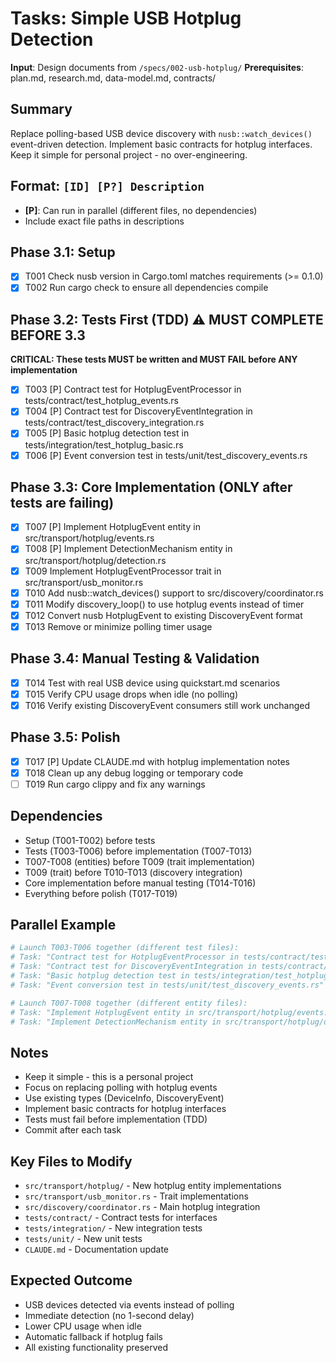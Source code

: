 # Tasks: Simple USB Hotplug Detection

**Input**: Design documents from `/specs/002-usb-hotplug/`
**Prerequisites**: plan.md, research.md, data-model.md, contracts/

## Summary
Replace polling-based USB device discovery with `nusb::watch_devices()` event-driven detection. Implement basic contracts for hotplug interfaces. Keep it simple for personal project - no over-engineering.

## Format: `[ID] [P?] Description`
- **[P]**: Can run in parallel (different files, no dependencies)
- Include exact file paths in descriptions

## Phase 3.1: Setup
- [x] T001 Check nusb version in Cargo.toml matches requirements (>= 0.1.0)
- [x] T002 Run cargo check to ensure all dependencies compile

## Phase 3.2: Tests First (TDD) ⚠️ MUST COMPLETE BEFORE 3.3
**CRITICAL: These tests MUST be written and MUST FAIL before ANY implementation**
- [x] T003 [P] Contract test for HotplugEventProcessor in tests/contract/test_hotplug_events.rs
- [x] T004 [P] Contract test for DiscoveryEventIntegration in tests/contract/test_discovery_integration.rs
- [x] T005 [P] Basic hotplug detection test in tests/integration/test_hotplug_basic.rs
- [x] T006 [P] Event conversion test in tests/unit/test_discovery_events.rs

## Phase 3.3: Core Implementation (ONLY after tests are failing)
- [x] T007 [P] Implement HotplugEvent entity in src/transport/hotplug/events.rs
- [x] T008 [P] Implement DetectionMechanism entity in src/transport/hotplug/detection.rs
- [x] T009 Implement HotplugEventProcessor trait in src/transport/usb_monitor.rs
- [x] T010 Add nusb::watch_devices() support to src/discovery/coordinator.rs
- [x] T011 Modify discovery_loop() to use hotplug events instead of timer
- [x] T012 Convert nusb HotplugEvent to existing DiscoveryEvent format
- [x] T013 Remove or minimize polling timer usage

## Phase 3.4: Manual Testing & Validation
- [x] T014 Test with real USB device using quickstart.md scenarios
- [x] T015 Verify CPU usage drops when idle (no polling)
- [x] T016 Verify existing DiscoveryEvent consumers still work unchanged

## Phase 3.5: Polish
- [x] T017 [P] Update CLAUDE.md with hotplug implementation notes
- [x] T018 Clean up any debug logging or temporary code
- [ ] T019 Run cargo clippy and fix any warnings

## Dependencies
- Setup (T001-T002) before tests
- Tests (T003-T006) before implementation (T007-T013)
- T007-T008 (entities) before T009 (trait implementation)
- T009 (trait) before T010-T013 (discovery integration)
- Core implementation before manual testing (T014-T016)
- Everything before polish (T017-T019)

## Parallel Example
```bash
# Launch T003-T006 together (different test files):
# Task: "Contract test for HotplugEventProcessor in tests/contract/test_hotplug_events.rs"
# Task: "Contract test for DiscoveryEventIntegration in tests/contract/test_discovery_integration.rs"
# Task: "Basic hotplug detection test in tests/integration/test_hotplug_basic.rs"
# Task: "Event conversion test in tests/unit/test_discovery_events.rs"

# Launch T007-T008 together (different entity files):
# Task: "Implement HotplugEvent entity in src/transport/hotplug/events.rs"
# Task: "Implement DetectionMechanism entity in src/transport/hotplug/detection.rs"
```

## Notes
- Keep it simple - this is a personal project
- Focus on replacing polling with hotplug events
- Use existing types (DeviceInfo, DiscoveryEvent)
- Implement basic contracts for hotplug interfaces
- Tests must fail before implementation (TDD)
- Commit after each task

## Key Files to Modify
- `src/transport/hotplug/` - New hotplug entity implementations
- `src/transport/usb_monitor.rs` - Trait implementations
- `src/discovery/coordinator.rs` - Main hotplug integration
- `tests/contract/` - Contract tests for interfaces
- `tests/integration/` - New integration tests
- `tests/unit/` - New unit tests
- `CLAUDE.md` - Documentation update

## Expected Outcome
- USB devices detected via events instead of polling
- Immediate detection (no 1-second delay)
- Lower CPU usage when idle
- Automatic fallback if hotplug fails
- All existing functionality preserved